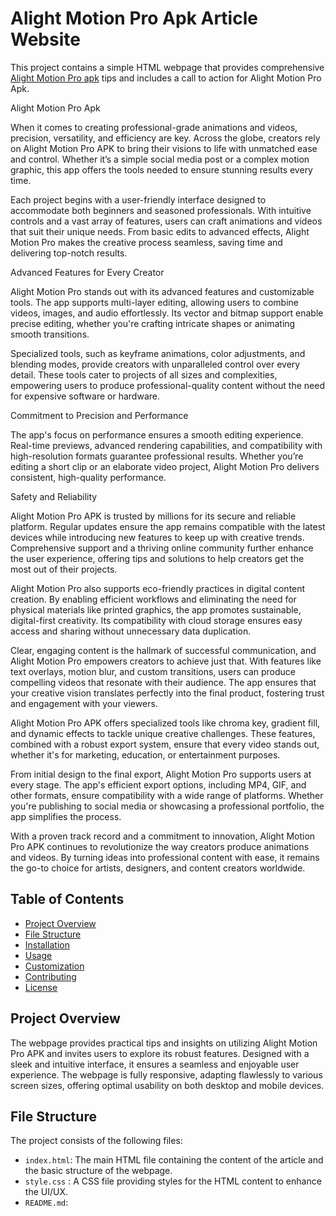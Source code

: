 # Alight Motion Pro Apk Article Website

This project contains a simple HTML webpage that provides comprehensive <a href="https://alightmotionpromodapk.pro/"> Alight Motion Pro apk</a> tips and includes a call to action for  Alight Motion Pro Apk.

 Alight Motion Pro Apk
 
When it comes to creating professional-grade animations and videos, precision, versatility, and efficiency are key. Across the globe, creators rely on Alight Motion Pro APK to bring their visions to life with unmatched ease and control. Whether it’s a simple social media post or a complex motion graphic, this app offers the tools needed to ensure stunning results every time.

Each project begins with a user-friendly interface designed to accommodate both beginners and seasoned professionals. With intuitive controls and a vast array of features, users can craft animations and videos that suit their unique needs. From basic edits to advanced effects, Alight Motion Pro makes the creative process seamless, saving time and delivering top-notch results.

Advanced Features for Every Creator

Alight Motion Pro stands out with its advanced features and customizable tools. The app supports multi-layer editing, allowing users to combine videos, images, and audio effortlessly. Its vector and bitmap support enable precise editing, whether you're crafting intricate shapes or animating smooth transitions.

Specialized tools, such as keyframe animations, color adjustments, and blending modes, provide creators with unparalleled control over every detail. These tools cater to projects of all sizes and complexities, empowering users to produce professional-quality content without the need for expensive software or hardware.

Commitment to Precision and Performance

The app's focus on performance ensures a smooth editing experience. Real-time previews, advanced rendering capabilities, and compatibility with high-resolution formats guarantee professional results. Whether you’re editing a short clip or an elaborate video project, Alight Motion Pro delivers consistent, high-quality performance.

Safety and Reliability

Alight Motion Pro APK is trusted by millions for its secure and reliable platform. Regular updates ensure the app remains compatible with the latest devices while introducing new features to keep up with creative trends. Comprehensive support and a thriving online community further enhance the user experience, offering tips and solutions to help creators get the most out of their projects.


Alight Motion Pro also supports eco-friendly practices in digital content creation. By enabling efficient workflows and eliminating the need for physical materials like printed graphics, the app promotes sustainable, digital-first creativity. Its compatibility with cloud storage ensures easy access and sharing without unnecessary data duplication.


Clear, engaging content is the hallmark of successful communication, and Alight Motion Pro empowers creators to achieve just that. With features like text overlays, motion blur, and custom transitions, users can produce compelling videos that resonate with their audience. The app ensures that your creative vision translates perfectly into the final product, fostering trust and engagement with your viewers.


Alight Motion Pro APK offers specialized tools like chroma key, gradient fill, and dynamic effects to tackle unique creative challenges. These features, combined with a robust export system, ensure that every video stands out, whether it's for marketing, education, or entertainment purposes.


From initial design to the final export, Alight Motion Pro supports users at every stage. The app's efficient export options, including MP4, GIF, and other formats, ensure compatibility with a wide range of platforms. Whether you're publishing to social media or showcasing a professional portfolio, the app simplifies the process.

With a proven track record and a commitment to innovation, Alight Motion Pro APK continues to revolutionize the way creators produce animations and videos. By turning ideas into professional content with ease, it remains the go-to choice for artists, designers, and content creators worldwide.
 

## Table of Contents

- [Project Overview](#project-overview)
- [File Structure](#file-structure)
- [Installation](#installation)
- [Usage](#usage)
- [Customization](#customization)
- [Contributing](#contributing)
- [License](#license)

## Project Overview

The webpage provides practical tips and insights on utilizing Alight Motion Pro APK and invites users to explore its robust features. Designed with a sleek and intuitive interface, it ensures a seamless and enjoyable user experience. The webpage is fully responsive, adapting flawlessly to various screen sizes, offering optimal usability on both desktop and mobile devices.

## File Structure

The project consists of the following files:


- `index.html`: The main HTML file containing the content of the article and the basic structure of the webpage.
- `style.css` : A CSS file providing styles for the HTML content to enhance the UI/UX.
- `README.md`:

